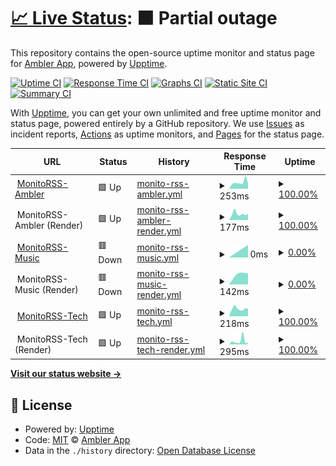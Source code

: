 # [📈 Live Status](https://discord.status.ambler.app): <!--live status--> **🟧 Partial outage**

This repository contains the open-source uptime monitor and status page for [Ambler App](https://discord.status.ambler.app), powered by [Upptime](https://github.com/upptime/upptime).

[![Uptime CI](https://github.com/amblerapp/status-discord/workflows/Uptime%20CI/badge.svg)](https://github.com/amblerapp/status-discord/actions?query=workflow%3A%22Uptime+CI%22)
[![Response Time CI](https://github.com/amblerapp/status-discord/workflows/Response%20Time%20CI/badge.svg)](https://github.com/amblerapp/status-discord/actions?query=workflow%3A%22Response+Time+CI%22)
[![Graphs CI](https://github.com/amblerapp/status-discord/workflows/Graphs%20CI/badge.svg)](https://github.com/amblerapp/status-discord/actions?query=workflow%3A%22Graphs+CI%22)
[![Static Site CI](https://github.com/amblerapp/status-discord/workflows/Static%20Site%20CI/badge.svg)](https://github.com/amblerapp/status-discord/actions?query=workflow%3A%22Static+Site+CI%22)
[![Summary CI](https://github.com/amblerapp/status-discord/workflows/Summary%20CI/badge.svg)](https://github.com/amblerapp/status-discord/actions?query=workflow%3A%22Summary+CI%22)

With [Upptime](https://upptime.js.org), you can get your own unlimited and free uptime monitor and status page, powered entirely by a GitHub repository. We use [Issues](https://github.com/amblerapp/status-discord/issues) as incident reports, [Actions](https://github.com/amblerapp/status-discord/actions) as uptime monitors, and [Pages](https://discord.status.ambler.app) for the status page.

<!--start: status pages-->
<!-- This summary is generated by Upptime (https://github.com/upptime/upptime) -->
<!-- Do not edit this manually, your changes will be overwritten -->
<!-- prettier-ignore -->
| URL | Status | History | Response Time | Uptime |
| --- | ------ | ------- | ------------- | ------ |
| <img alt="" src="https://icons.duckduckgo.com/ip3/monitorss.ambler.app.ico" height="13"> [MonitoRSS-Ambler](https://monitorss.ambler.app/) | 🟩 Up | [monito-rss-ambler.yml](https://github.com/amblerapp/status-discord/commits/HEAD/history/monito-rss-ambler.yml) | <details><summary><img alt="Response time graph" src="./graphs/monito-rss-ambler/response-time-week.png" height="20"> 253ms</summary><br><a href="https://discord.status.ambler.app/history/monito-rss-ambler"><img alt="Response time 319" src="https://img.shields.io/endpoint?url=https%3A%2F%2Fraw.githubusercontent.com%2Famblerapp%2Fstatus-discord%2FHEAD%2Fapi%2Fmonito-rss-ambler%2Fresponse-time.json"></a><br><a href="https://discord.status.ambler.app/history/monito-rss-ambler"><img alt="24-hour response time 250" src="https://img.shields.io/endpoint?url=https%3A%2F%2Fraw.githubusercontent.com%2Famblerapp%2Fstatus-discord%2FHEAD%2Fapi%2Fmonito-rss-ambler%2Fresponse-time-day.json"></a><br><a href="https://discord.status.ambler.app/history/monito-rss-ambler"><img alt="7-day response time 253" src="https://img.shields.io/endpoint?url=https%3A%2F%2Fraw.githubusercontent.com%2Famblerapp%2Fstatus-discord%2FHEAD%2Fapi%2Fmonito-rss-ambler%2Fresponse-time-week.json"></a><br><a href="https://discord.status.ambler.app/history/monito-rss-ambler"><img alt="30-day response time 261" src="https://img.shields.io/endpoint?url=https%3A%2F%2Fraw.githubusercontent.com%2Famblerapp%2Fstatus-discord%2FHEAD%2Fapi%2Fmonito-rss-ambler%2Fresponse-time-month.json"></a><br><a href="https://discord.status.ambler.app/history/monito-rss-ambler"><img alt="1-year response time 302" src="https://img.shields.io/endpoint?url=https%3A%2F%2Fraw.githubusercontent.com%2Famblerapp%2Fstatus-discord%2FHEAD%2Fapi%2Fmonito-rss-ambler%2Fresponse-time-year.json"></a></details> | <details><summary><a href="https://discord.status.ambler.app/history/monito-rss-ambler">100.00%</a></summary><a href="https://discord.status.ambler.app/history/monito-rss-ambler"><img alt="All-time uptime 92.99%" src="https://img.shields.io/endpoint?url=https%3A%2F%2Fraw.githubusercontent.com%2Famblerapp%2Fstatus-discord%2FHEAD%2Fapi%2Fmonito-rss-ambler%2Fuptime.json"></a><br><a href="https://discord.status.ambler.app/history/monito-rss-ambler"><img alt="24-hour uptime 100.00%" src="https://img.shields.io/endpoint?url=https%3A%2F%2Fraw.githubusercontent.com%2Famblerapp%2Fstatus-discord%2FHEAD%2Fapi%2Fmonito-rss-ambler%2Fuptime-day.json"></a><br><a href="https://discord.status.ambler.app/history/monito-rss-ambler"><img alt="7-day uptime 100.00%" src="https://img.shields.io/endpoint?url=https%3A%2F%2Fraw.githubusercontent.com%2Famblerapp%2Fstatus-discord%2FHEAD%2Fapi%2Fmonito-rss-ambler%2Fuptime-week.json"></a><br><a href="https://discord.status.ambler.app/history/monito-rss-ambler"><img alt="30-day uptime 100.00%" src="https://img.shields.io/endpoint?url=https%3A%2F%2Fraw.githubusercontent.com%2Famblerapp%2Fstatus-discord%2FHEAD%2Fapi%2Fmonito-rss-ambler%2Fuptime-month.json"></a><br><a href="https://discord.status.ambler.app/history/monito-rss-ambler"><img alt="1-year uptime 99.32%" src="https://img.shields.io/endpoint?url=https%3A%2F%2Fraw.githubusercontent.com%2Famblerapp%2Fstatus-discord%2FHEAD%2Fapi%2Fmonito-rss-ambler%2Fuptime-year.json"></a></details>
| <img alt="" src="https://icons.duckduckgo.com/ip3/null.ico" height="13"> MonitoRSS-Ambler (Render) | 🟩 Up | [monito-rss-ambler-render.yml](https://github.com/amblerapp/status-discord/commits/HEAD/history/monito-rss-ambler-render.yml) | <details><summary><img alt="Response time graph" src="./graphs/monito-rss-ambler-render/response-time-week.png" height="20"> 177ms</summary><br><a href="https://discord.status.ambler.app/history/monito-rss-ambler-render"><img alt="Response time 223" src="https://img.shields.io/endpoint?url=https%3A%2F%2Fraw.githubusercontent.com%2Famblerapp%2Fstatus-discord%2FHEAD%2Fapi%2Fmonito-rss-ambler-render%2Fresponse-time.json"></a><br><a href="https://discord.status.ambler.app/history/monito-rss-ambler-render"><img alt="24-hour response time 193" src="https://img.shields.io/endpoint?url=https%3A%2F%2Fraw.githubusercontent.com%2Famblerapp%2Fstatus-discord%2FHEAD%2Fapi%2Fmonito-rss-ambler-render%2Fresponse-time-day.json"></a><br><a href="https://discord.status.ambler.app/history/monito-rss-ambler-render"><img alt="7-day response time 177" src="https://img.shields.io/endpoint?url=https%3A%2F%2Fraw.githubusercontent.com%2Famblerapp%2Fstatus-discord%2FHEAD%2Fapi%2Fmonito-rss-ambler-render%2Fresponse-time-week.json"></a><br><a href="https://discord.status.ambler.app/history/monito-rss-ambler-render"><img alt="30-day response time 173" src="https://img.shields.io/endpoint?url=https%3A%2F%2Fraw.githubusercontent.com%2Famblerapp%2Fstatus-discord%2FHEAD%2Fapi%2Fmonito-rss-ambler-render%2Fresponse-time-month.json"></a><br><a href="https://discord.status.ambler.app/history/monito-rss-ambler-render"><img alt="1-year response time 205" src="https://img.shields.io/endpoint?url=https%3A%2F%2Fraw.githubusercontent.com%2Famblerapp%2Fstatus-discord%2FHEAD%2Fapi%2Fmonito-rss-ambler-render%2Fresponse-time-year.json"></a></details> | <details><summary><a href="https://discord.status.ambler.app/history/monito-rss-ambler-render">100.00%</a></summary><a href="https://discord.status.ambler.app/history/monito-rss-ambler-render"><img alt="All-time uptime 92.99%" src="https://img.shields.io/endpoint?url=https%3A%2F%2Fraw.githubusercontent.com%2Famblerapp%2Fstatus-discord%2FHEAD%2Fapi%2Fmonito-rss-ambler-render%2Fuptime.json"></a><br><a href="https://discord.status.ambler.app/history/monito-rss-ambler-render"><img alt="24-hour uptime 100.00%" src="https://img.shields.io/endpoint?url=https%3A%2F%2Fraw.githubusercontent.com%2Famblerapp%2Fstatus-discord%2FHEAD%2Fapi%2Fmonito-rss-ambler-render%2Fuptime-day.json"></a><br><a href="https://discord.status.ambler.app/history/monito-rss-ambler-render"><img alt="7-day uptime 100.00%" src="https://img.shields.io/endpoint?url=https%3A%2F%2Fraw.githubusercontent.com%2Famblerapp%2Fstatus-discord%2FHEAD%2Fapi%2Fmonito-rss-ambler-render%2Fuptime-week.json"></a><br><a href="https://discord.status.ambler.app/history/monito-rss-ambler-render"><img alt="30-day uptime 100.00%" src="https://img.shields.io/endpoint?url=https%3A%2F%2Fraw.githubusercontent.com%2Famblerapp%2Fstatus-discord%2FHEAD%2Fapi%2Fmonito-rss-ambler-render%2Fuptime-month.json"></a><br><a href="https://discord.status.ambler.app/history/monito-rss-ambler-render"><img alt="1-year uptime 99.32%" src="https://img.shields.io/endpoint?url=https%3A%2F%2Fraw.githubusercontent.com%2Famblerapp%2Fstatus-discord%2FHEAD%2Fapi%2Fmonito-rss-ambler-render%2Fuptime-year.json"></a></details>
| <img alt="" src="https://icons.duckduckgo.com/ip3/music-rss.ambler.app.ico" height="13"> [MonitoRSS-Music](https://music-rss.ambler.app/) | 🟥 Down | [monito-rss-music.yml](https://github.com/amblerapp/status-discord/commits/HEAD/history/monito-rss-music.yml) | <details><summary><img alt="Response time graph" src="./graphs/monito-rss-music/response-time-week.png" height="20"> 0ms</summary><br><a href="https://discord.status.ambler.app/history/monito-rss-music"><img alt="Response time 452" src="https://img.shields.io/endpoint?url=https%3A%2F%2Fraw.githubusercontent.com%2Famblerapp%2Fstatus-discord%2FHEAD%2Fapi%2Fmonito-rss-music%2Fresponse-time.json"></a><br><a href="https://discord.status.ambler.app/history/monito-rss-music"><img alt="24-hour response time 0" src="https://img.shields.io/endpoint?url=https%3A%2F%2Fraw.githubusercontent.com%2Famblerapp%2Fstatus-discord%2FHEAD%2Fapi%2Fmonito-rss-music%2Fresponse-time-day.json"></a><br><a href="https://discord.status.ambler.app/history/monito-rss-music"><img alt="7-day response time 0" src="https://img.shields.io/endpoint?url=https%3A%2F%2Fraw.githubusercontent.com%2Famblerapp%2Fstatus-discord%2FHEAD%2Fapi%2Fmonito-rss-music%2Fresponse-time-week.json"></a><br><a href="https://discord.status.ambler.app/history/monito-rss-music"><img alt="30-day response time 232" src="https://img.shields.io/endpoint?url=https%3A%2F%2Fraw.githubusercontent.com%2Famblerapp%2Fstatus-discord%2FHEAD%2Fapi%2Fmonito-rss-music%2Fresponse-time-month.json"></a><br><a href="https://discord.status.ambler.app/history/monito-rss-music"><img alt="1-year response time 402" src="https://img.shields.io/endpoint?url=https%3A%2F%2Fraw.githubusercontent.com%2Famblerapp%2Fstatus-discord%2FHEAD%2Fapi%2Fmonito-rss-music%2Fresponse-time-year.json"></a></details> | <details><summary><a href="https://discord.status.ambler.app/history/monito-rss-music">0.00%</a></summary><a href="https://discord.status.ambler.app/history/monito-rss-music"><img alt="All-time uptime 81.95%" src="https://img.shields.io/endpoint?url=https%3A%2F%2Fraw.githubusercontent.com%2Famblerapp%2Fstatus-discord%2FHEAD%2Fapi%2Fmonito-rss-music%2Fuptime.json"></a><br><a href="https://discord.status.ambler.app/history/monito-rss-music"><img alt="24-hour uptime 0.00%" src="https://img.shields.io/endpoint?url=https%3A%2F%2Fraw.githubusercontent.com%2Famblerapp%2Fstatus-discord%2FHEAD%2Fapi%2Fmonito-rss-music%2Fuptime-day.json"></a><br><a href="https://discord.status.ambler.app/history/monito-rss-music"><img alt="7-day uptime 0.00%" src="https://img.shields.io/endpoint?url=https%3A%2F%2Fraw.githubusercontent.com%2Famblerapp%2Fstatus-discord%2FHEAD%2Fapi%2Fmonito-rss-music%2Fuptime-week.json"></a><br><a href="https://discord.status.ambler.app/history/monito-rss-music"><img alt="30-day uptime 4.67%" src="https://img.shields.io/endpoint?url=https%3A%2F%2Fraw.githubusercontent.com%2Famblerapp%2Fstatus-discord%2FHEAD%2Fapi%2Fmonito-rss-music%2Fuptime-month.json"></a><br><a href="https://discord.status.ambler.app/history/monito-rss-music"><img alt="1-year uptime 77.70%" src="https://img.shields.io/endpoint?url=https%3A%2F%2Fraw.githubusercontent.com%2Famblerapp%2Fstatus-discord%2FHEAD%2Fapi%2Fmonito-rss-music%2Fuptime-year.json"></a></details>
| <img alt="" src="https://icons.duckduckgo.com/ip3/null.ico" height="13"> MonitoRSS-Music (Render) | 🟥 Down | [monito-rss-music-render.yml](https://github.com/amblerapp/status-discord/commits/HEAD/history/monito-rss-music-render.yml) | <details><summary><img alt="Response time graph" src="./graphs/monito-rss-music-render/response-time-week.png" height="20"> 142ms</summary><br><a href="https://discord.status.ambler.app/history/monito-rss-music-render"><img alt="Response time 296" src="https://img.shields.io/endpoint?url=https%3A%2F%2Fraw.githubusercontent.com%2Famblerapp%2Fstatus-discord%2FHEAD%2Fapi%2Fmonito-rss-music-render%2Fresponse-time.json"></a><br><a href="https://discord.status.ambler.app/history/monito-rss-music-render"><img alt="24-hour response time 0" src="https://img.shields.io/endpoint?url=https%3A%2F%2Fraw.githubusercontent.com%2Famblerapp%2Fstatus-discord%2FHEAD%2Fapi%2Fmonito-rss-music-render%2Fresponse-time-day.json"></a><br><a href="https://discord.status.ambler.app/history/monito-rss-music-render"><img alt="7-day response time 142" src="https://img.shields.io/endpoint?url=https%3A%2F%2Fraw.githubusercontent.com%2Famblerapp%2Fstatus-discord%2FHEAD%2Fapi%2Fmonito-rss-music-render%2Fresponse-time-week.json"></a><br><a href="https://discord.status.ambler.app/history/monito-rss-music-render"><img alt="30-day response time 202" src="https://img.shields.io/endpoint?url=https%3A%2F%2Fraw.githubusercontent.com%2Famblerapp%2Fstatus-discord%2FHEAD%2Fapi%2Fmonito-rss-music-render%2Fresponse-time-month.json"></a><br><a href="https://discord.status.ambler.app/history/monito-rss-music-render"><img alt="1-year response time 232" src="https://img.shields.io/endpoint?url=https%3A%2F%2Fraw.githubusercontent.com%2Famblerapp%2Fstatus-discord%2FHEAD%2Fapi%2Fmonito-rss-music-render%2Fresponse-time-year.json"></a></details> | <details><summary><a href="https://discord.status.ambler.app/history/monito-rss-music-render">0.00%</a></summary><a href="https://discord.status.ambler.app/history/monito-rss-music-render"><img alt="All-time uptime 81.96%" src="https://img.shields.io/endpoint?url=https%3A%2F%2Fraw.githubusercontent.com%2Famblerapp%2Fstatus-discord%2FHEAD%2Fapi%2Fmonito-rss-music-render%2Fuptime.json"></a><br><a href="https://discord.status.ambler.app/history/monito-rss-music-render"><img alt="24-hour uptime 0.00%" src="https://img.shields.io/endpoint?url=https%3A%2F%2Fraw.githubusercontent.com%2Famblerapp%2Fstatus-discord%2FHEAD%2Fapi%2Fmonito-rss-music-render%2Fuptime-day.json"></a><br><a href="https://discord.status.ambler.app/history/monito-rss-music-render"><img alt="7-day uptime 0.00%" src="https://img.shields.io/endpoint?url=https%3A%2F%2Fraw.githubusercontent.com%2Famblerapp%2Fstatus-discord%2FHEAD%2Fapi%2Fmonito-rss-music-render%2Fuptime-week.json"></a><br><a href="https://discord.status.ambler.app/history/monito-rss-music-render"><img alt="30-day uptime 4.67%" src="https://img.shields.io/endpoint?url=https%3A%2F%2Fraw.githubusercontent.com%2Famblerapp%2Fstatus-discord%2FHEAD%2Fapi%2Fmonito-rss-music-render%2Fuptime-month.json"></a><br><a href="https://discord.status.ambler.app/history/monito-rss-music-render"><img alt="1-year uptime 77.70%" src="https://img.shields.io/endpoint?url=https%3A%2F%2Fraw.githubusercontent.com%2Famblerapp%2Fstatus-discord%2FHEAD%2Fapi%2Fmonito-rss-music-render%2Fuptime-year.json"></a></details>
| <img alt="" src="https://icons.duckduckgo.com/ip3/tech-rss.ambler.app.ico" height="13"> [MonitoRSS-Tech](https://tech-rss.ambler.app/) | 🟩 Up | [monito-rss-tech.yml](https://github.com/amblerapp/status-discord/commits/HEAD/history/monito-rss-tech.yml) | <details><summary><img alt="Response time graph" src="./graphs/monito-rss-tech/response-time-week.png" height="20"> 218ms</summary><br><a href="https://discord.status.ambler.app/history/monito-rss-tech"><img alt="Response time 347" src="https://img.shields.io/endpoint?url=https%3A%2F%2Fraw.githubusercontent.com%2Famblerapp%2Fstatus-discord%2FHEAD%2Fapi%2Fmonito-rss-tech%2Fresponse-time.json"></a><br><a href="https://discord.status.ambler.app/history/monito-rss-tech"><img alt="24-hour response time 253" src="https://img.shields.io/endpoint?url=https%3A%2F%2Fraw.githubusercontent.com%2Famblerapp%2Fstatus-discord%2FHEAD%2Fapi%2Fmonito-rss-tech%2Fresponse-time-day.json"></a><br><a href="https://discord.status.ambler.app/history/monito-rss-tech"><img alt="7-day response time 218" src="https://img.shields.io/endpoint?url=https%3A%2F%2Fraw.githubusercontent.com%2Famblerapp%2Fstatus-discord%2FHEAD%2Fapi%2Fmonito-rss-tech%2Fresponse-time-week.json"></a><br><a href="https://discord.status.ambler.app/history/monito-rss-tech"><img alt="30-day response time 268" src="https://img.shields.io/endpoint?url=https%3A%2F%2Fraw.githubusercontent.com%2Famblerapp%2Fstatus-discord%2FHEAD%2Fapi%2Fmonito-rss-tech%2Fresponse-time-month.json"></a><br><a href="https://discord.status.ambler.app/history/monito-rss-tech"><img alt="1-year response time 332" src="https://img.shields.io/endpoint?url=https%3A%2F%2Fraw.githubusercontent.com%2Famblerapp%2Fstatus-discord%2FHEAD%2Fapi%2Fmonito-rss-tech%2Fresponse-time-year.json"></a></details> | <details><summary><a href="https://discord.status.ambler.app/history/monito-rss-tech">100.00%</a></summary><a href="https://discord.status.ambler.app/history/monito-rss-tech"><img alt="All-time uptime 99.28%" src="https://img.shields.io/endpoint?url=https%3A%2F%2Fraw.githubusercontent.com%2Famblerapp%2Fstatus-discord%2FHEAD%2Fapi%2Fmonito-rss-tech%2Fuptime.json"></a><br><a href="https://discord.status.ambler.app/history/monito-rss-tech"><img alt="24-hour uptime 100.00%" src="https://img.shields.io/endpoint?url=https%3A%2F%2Fraw.githubusercontent.com%2Famblerapp%2Fstatus-discord%2FHEAD%2Fapi%2Fmonito-rss-tech%2Fuptime-day.json"></a><br><a href="https://discord.status.ambler.app/history/monito-rss-tech"><img alt="7-day uptime 100.00%" src="https://img.shields.io/endpoint?url=https%3A%2F%2Fraw.githubusercontent.com%2Famblerapp%2Fstatus-discord%2FHEAD%2Fapi%2Fmonito-rss-tech%2Fuptime-week.json"></a><br><a href="https://discord.status.ambler.app/history/monito-rss-tech"><img alt="30-day uptime 99.64%" src="https://img.shields.io/endpoint?url=https%3A%2F%2Fraw.githubusercontent.com%2Famblerapp%2Fstatus-discord%2FHEAD%2Fapi%2Fmonito-rss-tech%2Fuptime-month.json"></a><br><a href="https://discord.status.ambler.app/history/monito-rss-tech"><img alt="1-year uptime 99.24%" src="https://img.shields.io/endpoint?url=https%3A%2F%2Fraw.githubusercontent.com%2Famblerapp%2Fstatus-discord%2FHEAD%2Fapi%2Fmonito-rss-tech%2Fuptime-year.json"></a></details>
| <img alt="" src="https://icons.duckduckgo.com/ip3/null.ico" height="13"> MonitoRSS-Tech (Render) | 🟩 Up | [monito-rss-tech-render.yml](https://github.com/amblerapp/status-discord/commits/HEAD/history/monito-rss-tech-render.yml) | <details><summary><img alt="Response time graph" src="./graphs/monito-rss-tech-render/response-time-week.png" height="20"> 295ms</summary><br><a href="https://discord.status.ambler.app/history/monito-rss-tech-render"><img alt="Response time 292" src="https://img.shields.io/endpoint?url=https%3A%2F%2Fraw.githubusercontent.com%2Famblerapp%2Fstatus-discord%2FHEAD%2Fapi%2Fmonito-rss-tech-render%2Fresponse-time.json"></a><br><a href="https://discord.status.ambler.app/history/monito-rss-tech-render"><img alt="24-hour response time 183" src="https://img.shields.io/endpoint?url=https%3A%2F%2Fraw.githubusercontent.com%2Famblerapp%2Fstatus-discord%2FHEAD%2Fapi%2Fmonito-rss-tech-render%2Fresponse-time-day.json"></a><br><a href="https://discord.status.ambler.app/history/monito-rss-tech-render"><img alt="7-day response time 295" src="https://img.shields.io/endpoint?url=https%3A%2F%2Fraw.githubusercontent.com%2Famblerapp%2Fstatus-discord%2FHEAD%2Fapi%2Fmonito-rss-tech-render%2Fresponse-time-week.json"></a><br><a href="https://discord.status.ambler.app/history/monito-rss-tech-render"><img alt="30-day response time 253" src="https://img.shields.io/endpoint?url=https%3A%2F%2Fraw.githubusercontent.com%2Famblerapp%2Fstatus-discord%2FHEAD%2Fapi%2Fmonito-rss-tech-render%2Fresponse-time-month.json"></a><br><a href="https://discord.status.ambler.app/history/monito-rss-tech-render"><img alt="1-year response time 284" src="https://img.shields.io/endpoint?url=https%3A%2F%2Fraw.githubusercontent.com%2Famblerapp%2Fstatus-discord%2FHEAD%2Fapi%2Fmonito-rss-tech-render%2Fresponse-time-year.json"></a></details> | <details><summary><a href="https://discord.status.ambler.app/history/monito-rss-tech-render">100.00%</a></summary><a href="https://discord.status.ambler.app/history/monito-rss-tech-render"><img alt="All-time uptime 99.29%" src="https://img.shields.io/endpoint?url=https%3A%2F%2Fraw.githubusercontent.com%2Famblerapp%2Fstatus-discord%2FHEAD%2Fapi%2Fmonito-rss-tech-render%2Fuptime.json"></a><br><a href="https://discord.status.ambler.app/history/monito-rss-tech-render"><img alt="24-hour uptime 100.00%" src="https://img.shields.io/endpoint?url=https%3A%2F%2Fraw.githubusercontent.com%2Famblerapp%2Fstatus-discord%2FHEAD%2Fapi%2Fmonito-rss-tech-render%2Fuptime-day.json"></a><br><a href="https://discord.status.ambler.app/history/monito-rss-tech-render"><img alt="7-day uptime 100.00%" src="https://img.shields.io/endpoint?url=https%3A%2F%2Fraw.githubusercontent.com%2Famblerapp%2Fstatus-discord%2FHEAD%2Fapi%2Fmonito-rss-tech-render%2Fuptime-week.json"></a><br><a href="https://discord.status.ambler.app/history/monito-rss-tech-render"><img alt="30-day uptime 99.66%" src="https://img.shields.io/endpoint?url=https%3A%2F%2Fraw.githubusercontent.com%2Famblerapp%2Fstatus-discord%2FHEAD%2Fapi%2Fmonito-rss-tech-render%2Fuptime-month.json"></a><br><a href="https://discord.status.ambler.app/history/monito-rss-tech-render"><img alt="1-year uptime 99.26%" src="https://img.shields.io/endpoint?url=https%3A%2F%2Fraw.githubusercontent.com%2Famblerapp%2Fstatus-discord%2FHEAD%2Fapi%2Fmonito-rss-tech-render%2Fuptime-year.json"></a></details>

<!--end: status pages-->

[**Visit our status website →**](https://discord.status.ambler.app)

## 📄 License

- Powered by: [Upptime](https://github.com/upptime/upptime)
- Code: [MIT](./LICENSE) © [Ambler App](https://discord.status.ambler.app)
- Data in the `./history` directory: [Open Database License](https://opendatacommons.org/licenses/odbl/1-0/)
